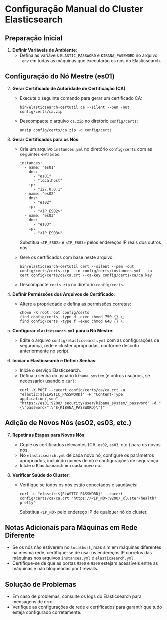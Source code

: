 # Configuração Manual do Cluster Elasticsearch

## Preparação Inicial
1. **Definir Variáveis de Ambiente**:
   - Defina as variáveis `ELASTIC_PASSWORD` e `KIBANA_PASSWORD` no arquivo `.env` em todas as máquinas que executarão os nós do Elasticsearch.

## Configuração do Nó Mestre (es01)

2. **Gerar Certificado de Autoridade de Certificação (CA)**:
   - Execute o seguinte comando para gerar um certificado CA:
     ```
     bin/elasticsearch-certutil ca --silent --pem -out config/certs/ca.zip
     ```
   - Descompacte o arquivo `ca.zip` no diretório `config/certs`:
     ```
     unzip config/certs/ca.zip -d config/certs
     ```

3. **Gerar Certificados para os Nós**:
   - Crie um arquivo `instances.yml` no diretório `config/certs` com as seguintes entradas:
     ```
     instances:
       - name: "es01"
         dns:
           - "es01"
           - "localhost"
         ip:
           - "127.0.0.1"
       - name: "es02"
         dns:
           - "es02"
         ip:
           - "<IP_ES02>"
       - name: "es03"
         dns:
           - "es03"
         ip:
           - "<IP_ES03>"
     ```
     Substitua `<IP_ES02>` e `<IP_ES03>` pelos endereços IP reais dos outros nós.

   - Gere os certificados com base neste arquivo:
     ```
     bin/elasticsearch-certutil cert --silent --pem -out config/certs/certs.zip --in config/certs/instances.yml --ca-cert config/certs/ca/ca.crt --ca-key config/certs/ca/ca.key
     ```
   - Descompacte `certs.zip` no diretório `config/certs`.

4. **Definir Permissões dos Arquivos de Certificado**:
   - Altere a propriedade e defina as permissões corretas:
     ```
     chown -R root:root config/certs
     find config/certs -type d -exec chmod 750 {} \;
     find config/certs -type f -exec chmod 640 {} \;
     ```

5. **Configurar `elasticsearch.yml` para o Nó Mestre**:
   - Edite o arquivo `config/elasticsearch.yml` com as configurações de segurança, rede e cluster apropriadas, conforme descrito anteriormente no script.

6. **Iniciar o Elasticsearch e Definir Senhas**:
   - Inicie o serviço Elasticsearch.
   - Defina a senha do usuário `kibana_system` (e outros usuários, se necessário) usando o `curl`:
     ```
     curl -X POST --cacert config/certs/ca/ca.crt -u "elastic:${ELASTIC_PASSWORD}" -H "Content-Type: application/json" "https://es01:9200/_security/user/kibana_system/_password" -d "{\"password\":\"${KIBANA_PASSWORD}\"}"
     ```

## Adição de Novos Nós (es02, es03, etc.)

7. **Repetir as Etapas para Novos Nós**:
   - Copie os certificados relevantes (CA, `es02`, `es03`, etc.) para os novos nós.
   - No `elasticsearch.yml` de cada novo nó, configure os parâmetros apropriados, incluindo nomes de nó e configurações de segurança.
   - Inicie o Elasticsearch em cada novo nó.

8. **Verificar Saúde do Cluster**:
   - Verifique se todos os nós estão conectados e saudáveis:
     ```
     curl -u "elastic:${ELASTIC_PASSWORD}" --cacert config/certs/ca/ca.crt "https://<IP_NÓ>:9200/_cluster/health?pretty"
     ```
     Substitua `<IP_NÓ>` pelo endereço IP de qualquer nó do cluster.

## Notas Adicionais para Máquinas em Rede Diferente
- Se os nós não estiverem no `localhost`, mas sim em máquinas diferentes na mesma rede, certifique-se de usar os endereços IP corretos das máquinas nos arquivos `instances.yml` e `elasticsearch.yml`.
- Certifique-se de que as portas `9200` e `9300` estejam acessíveis entre as máquinas e não bloqueadas por firewalls.

## Solução de Problemas
- Em caso de problemas, consulte os logs do Elasticsearch para mensagens de erro.
- Verifique as configurações de rede e certificados para garantir que tudo esteja configurado corretamente.

